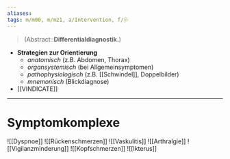 ```yaml
---
aliases: 
tags: m/m00, m/m21, a/Intervention, f/🩺
---
```

> (Abstract::**Differentialdiagnostik.**)
- **Strategien zur Orientierung**
	- *anatomisch* (z.B. Abdomen, Thorax)
	- *organsystemisch* (bei Allgemeinsymptomen)
	- *pathophysiologisch* (z.B. [[Schwindel]], Doppelbilder)
	- *mnemonisch* (Blickdiagnose)
- [[VINDICATE]]
---
# Symptomkomplexe
![[Dyspnoe]]
![[Rückenschmerzen]]
![[Vaskulitis]]
![[Arthralgie]]
![[Vigilanzminderung]]
![[Kopfschmerzen]]
![[Ikterus]]